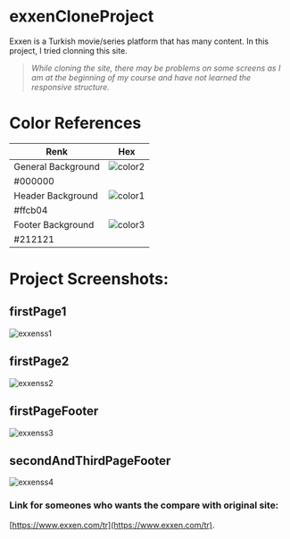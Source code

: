 # exxenCloneProject

Exxen is a Turkish movie/series platform that has many content. 
In this project, I tried clonning this site.

>*While cloning the site, there may be problems on some screens as I am at the beginning of my course and have not learned the responsive structure.*
 
# Color References

| Renk             | Hex                                                                |
| ----------------- | ------------------------------------------------------------------ |
| General Background |  ![color2](https://user-images.githubusercontent.com/77462288/224545739-b793cce5-6cc2-4311-8352-861d562b34fd.png)
#000000 |
| Header Background | ![color1](https://user-images.githubusercontent.com/77462288/224545748-168d5715-3975-429d-b78d-129e88e340fa.png)
 #ffcb04 |
| Footer Background | ![color3](https://user-images.githubusercontent.com/77462288/224545754-2ad3b5d5-400f-4f81-90e2-d73301fb8c43.png)
 #212121 |

# Project Screenshots:

## firstPage1 
![exxenss1](https://user-images.githubusercontent.com/77462288/224544309-4e235a6f-a591-4f85-8b90-90ce89f67c23.png)

## firstPage2
![exxenss2](https://user-images.githubusercontent.com/77462288/224544391-eecf39c2-097b-4940-9563-14dfa62ef9e7.png)

## firstPageFooter
![exxenss3](https://user-images.githubusercontent.com/77462288/224544420-29570dd1-4946-454c-a88b-49c739a56a79.png)

## secondAndThirdPageFooter
![exxenss4](https://user-images.githubusercontent.com/77462288/224544432-dc32d197-d148-42c8-9be0-be7ceeddde97.png)

### Link for someones who wants the compare with original site:
[https://www.exxen.com/tr](https://www.exxen.com/tr).

